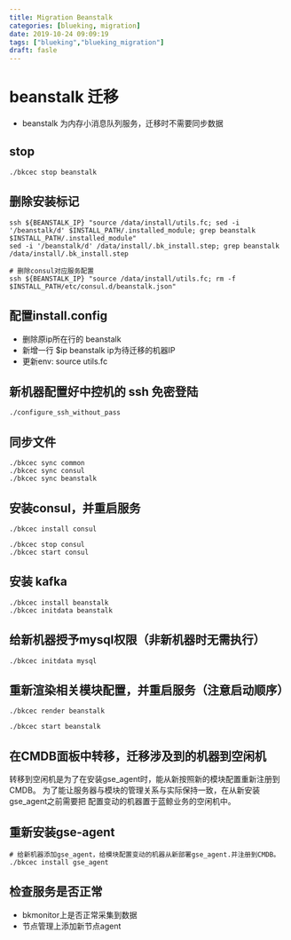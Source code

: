 ```yaml
---
title: Migration Beanstalk
categories: [blueking, migration]
date: 2019-10-24 09:09:19
tags: ["blueking","blueking_migration"]
draft: fasle
---
```

# beanstalk 迁移

- beanstalk 为内存小消息队列服务，迁移时不需要同步数据

## stop

    ./bkcec stop beanstalk

## 删除安装标记

    ssh ${BEANSTALK_IP} "source /data/install/utils.fc; sed -i '/beanstalk/d' $INSTALL_PATH/.installed_module; grep beanstalk $INSTALL_PATH/.installed_module"
    sed -i '/beanstalk/d' /data/install/.bk_install.step; grep beanstalk /data/install/.bk_install.step

    # 删除consul对应服务配置
    ssh ${BEANSTALK_IP} "source /data/install/utils.fc; rm -f $INSTALL_PATH/etc/consul.d/beanstalk.json"

## 配置install.config

- 删除原ip所在行的 beanstalk
- 新增一行 $ip beanstalk ip为待迁移的机器IP
- 更新env: source utils.fc

## 新机器配置好中控机的 ssh 免密登陆

    ./configure_ssh_without_pass

## 同步文件

    ./bkcec sync common
    ./bkcec sync consul
    ./bkcec sync beanstalk

## 安装consul，并重启服务

    ./bkcec install consul
    
    ./bkcec stop consul
    ./bkcec start consul

## 安装 kafka

    ./bkcec install beanstalk
    ./bkcec initdata beanstalk

## 给新机器授予mysql权限（非新机器时无需执行）

    ./bkcec initdata mysql

## 重新渲染相关模块配置，并重启服务（注意启动顺序）

    ./bkcec render beanstalk

    ./bkcec start beanstalk

## 在CMDB面板中转移，迁移涉及到的机器到空闲机

转移到空闲机是为了在安装gse_agent时，能从新按照新的模块配置重新注册到CMDB。
为了能让服务器与模块的管理关系与实际保持一致，在从新安装gse_agent之前需要把
配置变动的机器置于蓝鲸业务的空闲机中。

## 重新安装gse-agent

    # 给新机器添加gse_agent，给模块配置变动的机器从新部署gse_agent.并注册到CMDB。
    ./bkcec install gse_agent

## 检查服务是否正常

- bkmonitor上是否正常采集到数据
- 节点管理上添加新节点agent
